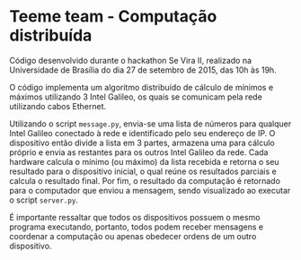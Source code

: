 # Teeme team - Computação distribuída
Código desenvolvido durante o hackathon Se Vira II, realizado na Universidade de Brasília do dia 27 de setembro de 2015, das 10h às 19h.

O código implementa um algoritmo distribuído de cálculo de mínimos e máximos utilizando 3 Intel Galileo, os quais se comunicam pela rede utilizando cabos Ethernet.

Utilizando o script `message.py`, envia-se uma lista de números para qualquer Intel Galileo conectado à rede e identificado pelo seu endereço de IP. O dispositivo então divide a lista em 3 partes, armazena uma para cálculo próprio e envia as restantes para os outros Intel Galileo da rede. Cada hardware calcula o mínimo (ou máximo) da lista recebida e retorna o seu resultado para o dispositivo inicial, o qual reúne os resultados parciais e calcula o resultado final. Por fim, o resultado da computação é retornado para o computador que enviou a mensagem, sendo visualizado ao executar o script `server.py`.

É importante ressaltar que todos os dispositivos possuem o mesmo programa executando, portanto, todos podem receber mensagens e coordenar a computação ou apenas obedecer ordens de um outro dispositivo.

